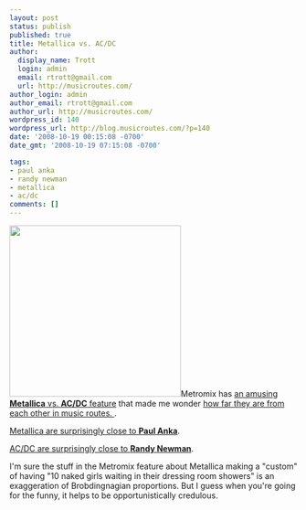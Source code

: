 ```yaml
---
layout: post
status: publish
published: true
title: Metallica vs. AC/DC
author:
  display_name: Trott
  login: admin
  email: rtrott@gmail.com
  url: http://musicroutes.com/
author_login: admin
author_email: rtrott@gmail.com
author_url: http://musicroutes.com/
wordpress_id: 140
wordpress_url: http://blog.musicroutes.com/?p=140
date: '2008-10-19 00:15:08 -0700'
date_gmt: '2008-10-19 07:15:08 -0700'

tags:
- paul anka
- randy newman
- metallica
- ac/dc
comments: []
---
```

<p><img class="alignright size-medium wp-image-141" title="Death Magnetic" src="http://blog.musicroutes.com/wp-content/uploads/2008/10/a1-300x300.jpg" alt="" width="300" height="300" />Metromix has <a href="http://losangeles.metromix.com/music/photogallery/heavy-metal-smackdown-metallica/685265/content" target="_blank">an amusing <strong>Metallica</strong> vs. <strong>AC/DC</strong> feature</a> that made me wonder <a target="_blank" href="http://musicroutes.com/route.php?musicianName=Metallica&amp;musicianName2=AC/DC">how far they are from each other in music routes. </a>.</p>
<p><a href="http://www.musicroutes.com/route.php?musicianName=Metallica&amp;musicianName2=Paul Anka" target="_blank">Metallica are surprisingly close to <strong>Paul Anka</strong></a>.</p>
<p><a href="http://www.musicroutes.com/route.php?musicianName=AC/DC&amp;musicianName2=Randy+Newman" target="_blank">AC/DC are surprisingly close to <strong>Randy Newman</strong></a>.</p>
<p>I'm sure the stuff in the Metromix feature about Metallica making a "custom" of having "10 naked girls waiting in their dressing room showers" is an exaggeration of Brobdingnagian proportions.  But I guess when you're going for the funny, it helps to be opportunistically credulous.</p>
